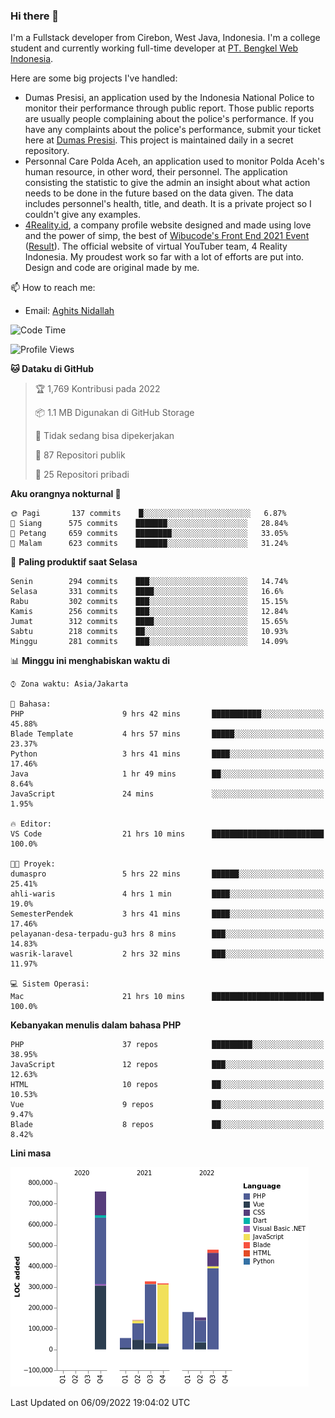 ### Hi there 👋
I'm a Fullstack developer from Cirebon, West Java, Indonesia. I'm a college student and currently working full-time developer at [PT. Bengkel Web Indonesia](https://github.com/PT-Bengkel-Web-Indonesia).

Here are some big projects I've handled:
- Dumas Presisi, an application used by the Indonesia National Police to monitor their performance through public report. Those public reports are usually people complaining about the police's performance. If you have any complaints about the police's performance, submit your ticket here at [Dumas Presisi](https://dumaspresisi.polri.go.id/dumaspro). This project is maintained daily in a secret repository.
- Personnal Care Polda Aceh, an application used to monitor Polda Aceh's human resource, in other word, their personnel. The application consisting the statistic to give the admin an insight about what action needs to be done in the future based on the data given. The data includes personnel's health, title, and death. It is a private project so I couldn't give any examples.
- [4Reality.id](https://4reality.id), a company profile website designed and made using love and the power of simp, the best of [Wibucode's Front End 2021 Event](https://github.com/wibucode02/submision-event-frontend-2021) ([Result](https://github.com/wibucode02/top-5-pemenang-event-front-end-wibucode-2021)). The official website of virtual YouTuber team, 4 Reality Indonesia. My proudest work so far with a lot of efforts are put into. Design and code are original made by me.

📫 How to reach me:
- Email: [Aghits Nidallah](mailto:yourlovelydev@gmail.com)

<!--START_SECTION:waka-->
![Code Time](http://img.shields.io/badge/Code%20Time-1%2C668%20hrs%2042%20mins-blue)

![Profile Views](http://img.shields.io/badge/Profil%20dilihat-9-blue)

**🐱 Dataku di GitHub** 

> 🏆 1,769 Kontribusi pada 2022
 > 
> 📦 1.1 MB Digunakan di GitHub Storage 
 > 
> 🚫 Tidak sedang bisa dipekerjakan
 > 
> 📜 87 Repositori publik 
 > 
> 🔑 25 Repositori pribadi  
 > 
**Aku orangnya nokturnal 🦉** 

```text
🌞 Pagi       137 commits    █░░░░░░░░░░░░░░░░░░░░░░░░   6.87% 
🌆 Siang      575 commits    ███████░░░░░░░░░░░░░░░░░░   28.84% 
🌃 Petang     659 commits    ████████░░░░░░░░░░░░░░░░░   33.05% 
🌙 Malam      623 commits    ███████░░░░░░░░░░░░░░░░░░   31.24%

```
📅 **Paling produktif saat Selasa** 

```text
Senin        294 commits    ███░░░░░░░░░░░░░░░░░░░░░░   14.74% 
Selasa       331 commits    ████░░░░░░░░░░░░░░░░░░░░░   16.6% 
Rabu         302 commits    ███░░░░░░░░░░░░░░░░░░░░░░   15.15% 
Kamis        256 commits    ███░░░░░░░░░░░░░░░░░░░░░░   12.84% 
Jumat        312 commits    ████░░░░░░░░░░░░░░░░░░░░░   15.65% 
Sabtu        218 commits    ██░░░░░░░░░░░░░░░░░░░░░░░   10.93% 
Minggu       281 commits    ███░░░░░░░░░░░░░░░░░░░░░░   14.09%

```


📊 **Minggu ini menghabiskan waktu di** 

```text
⌚︎ Zona waktu: Asia/Jakarta

💬 Bahasa: 
PHP                      9 hrs 42 mins       ███████████░░░░░░░░░░░░░░   45.88% 
Blade Template           4 hrs 57 mins       █████░░░░░░░░░░░░░░░░░░░░   23.37% 
Python                   3 hrs 41 mins       ████░░░░░░░░░░░░░░░░░░░░░   17.46% 
Java                     1 hr 49 mins        ██░░░░░░░░░░░░░░░░░░░░░░░   8.64% 
JavaScript               24 mins             ░░░░░░░░░░░░░░░░░░░░░░░░░   1.95%

🔥 Editor: 
VS Code                  21 hrs 10 mins      █████████████████████████   100.0%

🐱‍💻 Proyek: 
dumaspro                 5 hrs 22 mins       ██████░░░░░░░░░░░░░░░░░░░   25.41% 
ahli-waris               4 hrs 1 min         ████░░░░░░░░░░░░░░░░░░░░░   19.0% 
SemesterPendek           3 hrs 41 mins       ████░░░░░░░░░░░░░░░░░░░░░   17.46% 
pelayanan-desa-terpadu-gu3 hrs 8 mins        ███░░░░░░░░░░░░░░░░░░░░░░   14.83% 
wasrik-laravel           2 hrs 32 mins       ███░░░░░░░░░░░░░░░░░░░░░░   11.97%

💻 Sistem Operasi: 
Mac                      21 hrs 10 mins      █████████████████████████   100.0%

```

**Kebanyakan menulis dalam bahasa PHP** 

```text
PHP                      37 repos            █████████░░░░░░░░░░░░░░░░   38.95% 
JavaScript               12 repos            ███░░░░░░░░░░░░░░░░░░░░░░   12.63% 
HTML                     10 repos            ██░░░░░░░░░░░░░░░░░░░░░░░   10.53% 
Vue                      9 repos             ██░░░░░░░░░░░░░░░░░░░░░░░   9.47% 
Blade                    8 repos             ██░░░░░░░░░░░░░░░░░░░░░░░   8.42%

```


**Lini masa**

![Chart not found](https://raw.githubusercontent.com/NikarashiHatsu/NikarashiHatsu/master/charts/bar_graph.png) 


 Last Updated on 06/09/2022 19:04:02 UTC
<!--END_SECTION:waka-->
